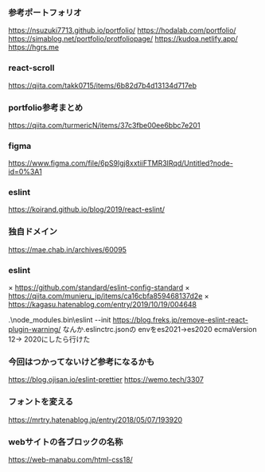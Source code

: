 ### 参考ポートフォリオ
https://nsuzuki7713.github.io/portfolio/
https://hodalab.com/portfolio/
https://simablog.net/portfolio/protfoliopage/
https://kudoa.netlify.app/
https://hgrs.me

### react-scroll
https://qiita.com/takk0715/items/6b82d7b4d13134d717eb

### portfolio参考まとめ
https://qiita.com/turmericN/items/37c3fbe00ee6bbc7e201

### figma
https://www.figma.com/file/6pS9lgj8xxtiiFTMR3IRqd/Untitled?node-id=0%3A1

### eslint
https://koirand.github.io/blog/2019/react-eslint/

### 独自ドメイン
https://mae.chab.in/archives/60095

### eslint
× https://github.com/standard/eslint-config-standard
× https://qiita.com/munieru_jp/items/ca16cbfa859468137d2e
× https://kagasu.hatenablog.com/entry/2019/10/19/004648

.\node_modules\.bin\eslint --init
https://blog.freks.jp/remove-eslint-react-plugin-warning/
なんか.eslinctrc.jsonの
envをes2021->es2020
ecmaVersion 12-> 2020にしたら行けた

### 今回はつかってないけど参考になるかも
https://blog.ojisan.io/eslint-prettier
https://wemo.tech/3307

### フォントを変える
https://mrtry.hatenablog.jp/entry/2018/05/07/193920

### webサイトの各ブロックの名称
https://web-manabu.com/html-css18/